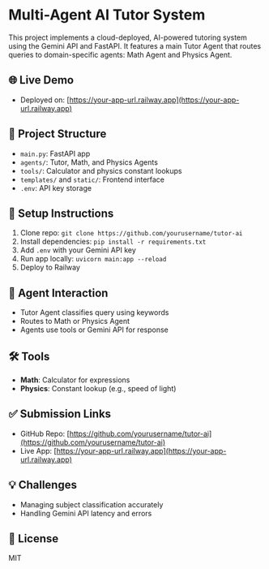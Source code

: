 # Multi-Agent AI Tutor System

This project implements a cloud-deployed, AI-powered tutoring system using the Gemini API and FastAPI. It features a main Tutor Agent that routes queries to domain-specific agents: Math Agent and Physics Agent.

## 🌐 Live Demo
- Deployed on: [https://your-app-url.railway.app](https://your-app-url.railway.app)

## 📁 Project Structure
- `main.py`: FastAPI app
- `agents/`: Tutor, Math, and Physics Agents
- `tools/`: Calculator and physics constant lookups
- `templates/` and `static/`: Frontend interface
- `.env`: API key storage

## 🚀 Setup Instructions
1. Clone repo: `git clone https://github.com/yourusername/tutor-ai`
2. Install dependencies: `pip install -r requirements.txt`
3. Add `.env` with your Gemini API key
4. Run app locally: `uvicorn main:app --reload`
5. Deploy to Railway

## 🔁 Agent Interaction
- Tutor Agent classifies query using keywords
- Routes to Math or Physics Agent
- Agents use tools or Gemini API for response

## 🛠️ Tools
- **Math**: Calculator for expressions
- **Physics**: Constant lookup (e.g., speed of light)

## ✅ Submission Links
- GitHub Repo: [https://github.com/yourusername/tutor-ai](https://github.com/yourusername/tutor-ai)
- Live App: [https://your-app-url.railway.app](https://your-app-url.railway.app)

## 💡 Challenges
- Managing subject classification accurately
- Handling Gemini API latency and errors

## 📜 License
MIT
